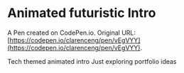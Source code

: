 # Animated futuristic Intro

A Pen created on CodePen.io. Original URL: [https://codepen.io/clarenceng/pen/vEgVYY](https://codepen.io/clarenceng/pen/vEgVYY).

Tech themed animated intro 
Just exploring portfolio ideas
